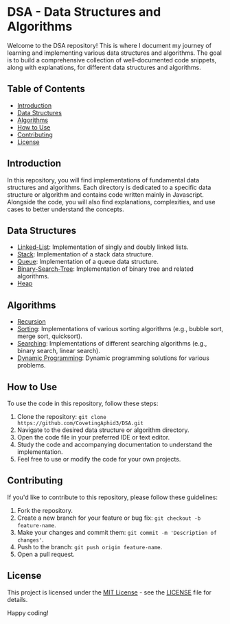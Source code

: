# DSA - Data Structures and Algorithms

Welcome to the DSA repository! This is where I document my journey of learning and implementing various data structures and algorithms. The goal is to build a comprehensive collection of well-documented code snippets, along with explanations, for different data structures and algorithms.

## Table of Contents

- [Introduction](#introduction)
- [Data Structures](#data-structures)
- [Algorithms](#algorithms)
- [How to Use](#how-to-use)
- [Contributing](#contributing)
- [License](#license)

## Introduction

In this repository, you will find implementations of fundamental data structures and algorithms. Each directory is dedicated to a specific data structure or algorithm and contains code written mainly in Javascript. Alongside the code, you will also find explanations, complexities, and use cases to better understand the concepts.

## Data Structures

- [Linked-List](./Data-Structures/Linked-List): Implementation of singly and doubly linked lists.
- [Stack](./Data-Structures/Stack): Implementation of a stack data structure.
- [Queue](./Data-Structures/Queue): Implementation of a queue data structure.
- [Binary-Search-Tree](./Data-Structures/Binary-Search-Tree/): Implementation of binary tree and related algorithms.
- [Heap](./Data-Structures/Heap/)


## Algorithms

- [Recursion](./Algorithms/Recursion/)
- [Sorting](./Algorithms/Sort%20Algorithms/): Implementations of various sorting algorithms (e.g., bubble sort, merge sort, quicksort).
- [Searching](./Algorithms/Search%20Algorithm/): Implementations of different searching algorithms (e.g., binary search, linear search).
- [Dynamic Programming](./DynamicProgramming): Dynamic programming solutions for various problems.



## How to Use

To use the code in this repository, follow these steps:

1. Clone the repository: `git clone https://github.com/CovetingAphid3/DSA.git`
2. Navigate to the desired data structure or algorithm directory.
3. Open the code file in your preferred IDE or text editor.
4. Study the code and accompanying documentation to understand the implementation.
5. Feel free to use or modify the code for your own projects.

## Contributing

If you'd like to contribute to this repository, please follow these guidelines:

1. Fork the repository.
2. Create a new branch for your feature or bug fix: `git checkout -b feature-name`.
3. Make your changes and commit them: `git commit -m 'Description of changes'`.
4. Push to the branch: `git push origin feature-name`.
5. Open a pull request.

## License

This project is licensed under the [MIT License](./LICENSE) - see the [LICENSE](./LICENSE) file for details.

Happy coding!

